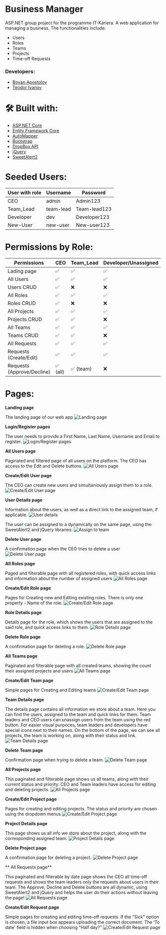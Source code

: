
# Business Manager

ASP.NET group project for the programme IT-Kariera. A web application for managing a business. The functionalities include:
- Users
- Roles
- Teams
- Projects
- Time-off Requests 

### Developers:
- [Boyan Apostolov](https://github.com/Boyan-Apostolov)
- [Teodor Ivanov](https://github.com/m0nSteRX7)

# 🛠 Built with:

-   [ASP.NET Core](https://github.com/dotnet/aspnetcore)
-   [Entity Framework Core](https://github.com/dotnet/efcore)
-   [AutoMapper](https://github.com/AutoMapper/AutoMapper)
-   [Bootstrap](https://github.com/twbs/bootstrap)
-   [DropBox API](https://www.dropbox.com/developers)
-   [jQuery](https://jquery.com/)
-   [SweetAlert2](https://github.com/sweetalert2/sweetalert2)

# Seeded Users:
| **User with role** |Username                 |Password         |
|-------------------|--------------------------|-----------------|
|CEO			    |admin                     |Admin123         | 
|Team_Lead          |team-lead                 |Team-lead123     | 
|Developer		    |dev                       | Developer123    |
|New-User		    |new-user                  | New-user123     |

# Permissions by Role:

| **Permissions**            | CEO | Team_Lead | Developer/Unassigned |
| -------------------------- | --- | --------- | -------------------- |
| Lading page                | ✅ | ✅        | ✅                   |
| All Users                  | ✅ | ✅        | ✅                   |
| Users CRUD                 | ✅ | ❌        | ❌                   |
| All Roles                  | ✅ | ✅        | ✅                   |
| Roles CRUD                 | ✅ | ❌        | ❌                   |
| All Projects               | ✅ | ✅        | ✅                   |
| Projects CRUD              | ✅ | ✅        | ❌                   |
| All Teams                  | ✅ | ✅        | ✅                   |
| Teams CRUD                 | ✅ | ✅        | ❌                   |
| All Requests               | ✅ | ✅        | ✅                   |
| Requests (Create/Edit)     | ✅ | ✅        | ✅                   |
| Requests (Approve/Decline)  | ✅ (all) | ✅ (team) | ❌                   |

# Pages:

**Landing page**

The landing page of our web app
![Landing page](https://i.ibb.co/qg2Bp9F/01-landing.png)

**Login/Register pages**

The user needs to provide a First Name, Last Name, Username and Email to register.
![Login/Register pages](https://i.ibb.co/6JYWWZx/05-login-register.png)

**All Users page**

Paginated and filtered page of all users on the platform. The CEO has access to the Edit and Delete buttons.
![All Users page](https://i.ibb.co/HxFr8wz/02-users-all.png)

**Create/Edit User page**

The CEO can create new users and simultaniously assign them to a role.
![Create/Edit User page](https://i.ibb.co/wdKMjZx/03-users-create-edit.png)

**User Details page**

Information about the users, as well as a direct link to the assigned team, if applicable.
![User details](https://i.ibb.co/7kj2BJF/user-details.png)

The user can be assigned to a dynamically on the same page, using the SweetAlert2 and jQuery libraries:
![Assign to team](https://i.ibb.co/Y2BkdQV/select-team.png)

**Delete User page**

A confirmation page when the CEO tries to delete a user
![Delete User page](https://i.ibb.co/3htFyL6/user-delete.png)

**All Roles page**

Paged and filterable page with all registered roles, with quick access links and information about the number of assigned users
![All Roles page](https://i.ibb.co/VCc5H6z/all-roles.png)

**Create/Edit Role page**

Pages for Creating new and Editing existing roles. There is only one property - Name of the role. 
![Create/Edit Role page](https://i.ibb.co/6HdmKgD/roles-crud.png)

**Role Details page**

Details page for the role, which shows the users that are assigned to the said role, and quick access links to them.
![Role Details page](https://i.ibb.co/WfPyH1J/role-details.png)

**Delete Role page**

A confirmation page for deleting a role.
![Delete Role page](https://i.ibb.co/6w6Z6c4/role-delete.png)

**All Teams page**

Paginated and filterable page with all created teams, showing the count their assigned projects and users
![All Teams page](https://i.ibb.co/NKrm9CN/all-teams.png)

**Create/Edit Team page**

Simple pages for Creating and Editing teams
![Create/Edit Team page](https://i.ibb.co/JKbfBqP/teams-crud.png)

**Team Details page**

The details page contains all information we store about a team. Here you can find the users, assigned to the team and quick links for them. Team leaders and CEO users can unassign users from the team using the red button. For easier visual purpoces, team leaders and developers have special icons next to their names. On the bottom of the page, we can see all projects, the team is working on, along with their status and link.
![Team Details page](https://i.ibb.co/mbQ8ws1/team-details.png)

**Delete Team page**

Confirmation page when trying to delete a team.
![Delete Team page](https://i.ibb.co/W0Yb9Pp/delete-team.png)

**All Projects page**

This paginated and filterable page shows us all teams, along with their current status and priority. CEO and Team leaders have access for editing and deleting projects.
![All Projects page](https://i.ibb.co/SRhbSJx/projects-all.png)

**Create/Edit Project page**

Pages for creating and editing projects. The status and priority are chosen using the dropdown menus
![Create/Edit Project page](https://i.ibb.co/kmhKX2T/projects-crud.png)

**Project Details page**

This page shows us all info we store about the project, along with the corresponding assigned team.
![Project Details page](https://i.ibb.co/xmWHQ79/project-details.png)

**Delete Project page**

A confirmation page for deleting a project.
![Delete Project page](https://i.ibb.co/gFCFvCS/project-delete.png)

** All Requests page**

This paginated and filterable by date page shows the CEO all time-off requests and shows the team leaders only the requests about users in their team. 
The Approve, Decline and Delete buttons are all dynamic, using SweetAlert2 and jQuery and helps the user do their actions without leaving the page!
![All Requests page](https://i.ibb.co/CBV0phf/time-off-all.png)

**Create/Edit Request page**

Simple pages for creating and editing time-off requests. If the "Sick" option is chosen, a file input box appears uploading the correct document. The 'To date' field is hidden when choosing "Half day?"
![Create/Edit Request page](https://i.ibb.co/BwNw9W8/time-off-crud.png)
